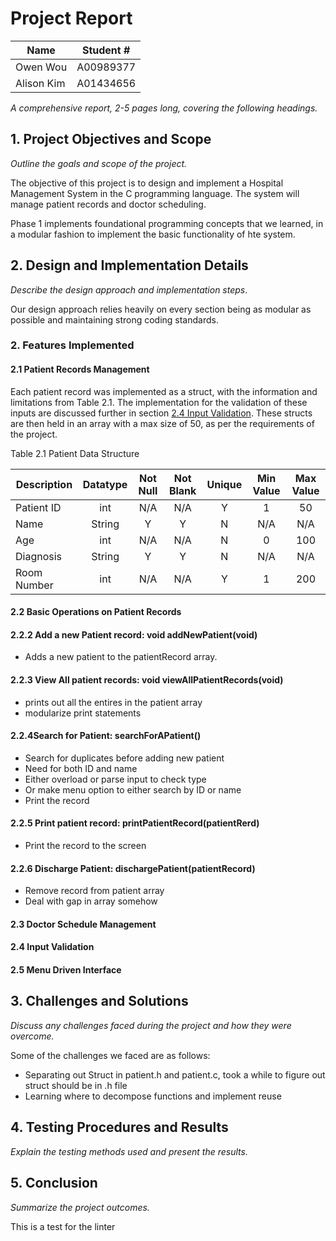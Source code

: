 # Project Report

| Name       | Student # |
|------------|-----------|
| Owen Wou   | A00989377 |
| Alison Kim | A01434656 |

*A comprehensive report, 2-5 pages long, covering the following headings.*

## 1. Project Objectives and Scope

*Outline the goals and scope of the project.*

The objective of this project is to design and implement a Hospital Management
System in the C programming language. The system will manage patient records and
doctor scheduling.

Phase 1 implements foundational programming concepts that we learned, in a
modular fashion to implement the basic
functionality of hte system.

## 2. Design and Implementation Details

*Describe the design approach and implementation steps*.

Our design approach relies heavily on every section being as modular as possible
and maintaining strong coding standards.

### 2. Features Implemented

#### 2.1 Patient Records Management

Each patient record was implemented as a struct, with the information and
limitations from Table 2.1. The implementation for the
validation of these inputs are discussed further in section
[2.4 Input Validation](#24-input-validation).
These structs are then held in an array with a max size of 50, as per the
requirements of the project.

Table 2.1 Patient Data Structure

| Description | Datatype | Not Null | Not Blank | Unique | Min Value | Max Value |
|-------------|:--------:|:--------:|:---------:|:------:|:---------:|:---------:|
| Patient ID  |   int    |   N/A    |    N/A    |   Y    |     1     |    50     |
| Name        |  String  |    Y     |     Y     |   N    |    N/A    |    N/A    |
| Age         |   int    |   N/A    |    N/A    |   N    |     0     |    100    |
| Diagnosis   |  String  |    Y     |     Y     |   N    |    N/A    |    N/A    |
| Room Number |   int    |   N/A    |    N/A    |   Y    |     1     |    200    |

#### 2.2 Basic Operations on Patient Records

#### 2.2.2 Add a new Patient record: void addNewPatient(void)

- Adds a new patient to the patientRecord array.

#### 2.2.3 View All patient records: void viewAllPatientRecords(void)
- prints out all the entires in the patient array
- modularize print statements

#### 2.2.4Search for Patient: searchForAPatient()
- Search for duplicates before adding new patient
- Need for both ID and name
- Either overload or parse input to check type
- Or make menu option to either search by ID or name
- Print the record

#### 2.2.5 Print patient record: printPatientRecord(patientRerd)
- Print the record to the screen

#### 2.2.6 Discharge Patient: dischargePatient(patientRecord)
- Remove record from patient array
- Deal with gap in array somehow

#### 2.3 Doctor Schedule Management

#### 2.4 Input Validation

#### 2.5 Menu Driven Interface

## 3. Challenges and Solutions

*Discuss any challenges faced during the project and how they were overcome.*

Some of the challenges we faced are as follows:

- Separating out Struct in patient.h and patient.c, took a while to figure out
  struct should be in .h file
- Learning where to decompose functions and implement reuse


## 4. Testing Procedures and Results

*Explain the testing methods used and present the results.*

## 5. Conclusion

*Summarize the project outcomes.*

This is a test for the linter
